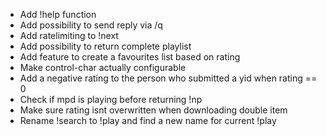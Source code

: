 - Add !help function
- Add possibility to send reply via /q
- Add ratelimiting to !next
- Add possibility to return complete playlist
- Add feature to create a favourites list based on rating
- Make control-char actually configurable
- Add a negative rating to the person who submitted a yid when rating == 0
- Check if mpd is playing before returning !np
- Make sure rating isnt overwritten when downloading double item
- Rename !search to !play and find a new name for current !play
